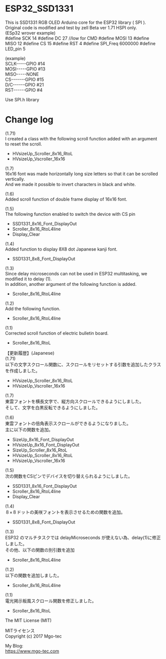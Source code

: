 # ESP32_SSD1331
This is SSD1331 RGB OLED Arduino core for the ESP32 library ( SPI ).  
Original code is modified and test by zell
Beta ver 1.71
HSPI only.  
(ESp32 wrover example)   
#define SCK 14
#define DC 27  //low for CMD
#define MOSI 13
#define MISO 12
#define CS 15
#define RST 4
#define SPI_Freq 6000000
#define LED_pin 5  
  
(example)  
SCLK-----GPIO #14  
MOSI-----GPIO #13  
MISO-----NONE  
CS-------GPIO #15  
D/C------GPIO #21  
RST------GPIO #4  
  
Use SPI.h library  
  
# Change log
(1.71)  
I created a class with the following scroll function added with an argument to reset the scroll.  
  
- HVsizeUp_Scroller_8x16_RtoL  
- HVsizeUp_Vscroller_16x16  
  
(1.7)  
16x16 font was made horizontally long size letters so that it can be scrolled vertically.  
And we made it possible to invert characters in black and white.  
  
(1.6)  
Added scroll function of double frame display of 16x16 font.  
  
(1.5)  
The following function enabled to switch the device with CS pin  
- SSD1331_8x16_Font_DisplayOut  
- Scroller_8x16_RtoL4line  
- Display_Clear  
  
(1.4)  
Added function to display 8X8 dot Japanese kanji font.  
- SSD1331_8x8_Font_DisplayOut
  
(1.3)  
Since delay microseconds can not be used in ESP32 multitasking, we modified it to delay (1).  
In addition, another argument of the following function is added.  
- Scroller_8x16_RtoL4line  
  
(1.2)  
Add the following function.  
- Scroller_8x16_RtoL4line  
  
(1.1)  
Corrected scroll function of electric bulletin board.  
- Scroller_8x16_RtoL  
  
【更新履歴】(Japanese)  
(1.71)  
以下の文字スクロール関数に、スクロールをリセットする引数を追加したクラスを作成しました。  
  
- HVsizeUp_Scroller_8x16_RtoL  
- HVsizeUp_Vscroller_16x16  
  
(1.7)  
東雲フォントを横長文字で、縦方向スクロールできるようにしました。  
そして、文字を白黒反転できるようにしました。  
  
(1.6)  
東雲フォントの倍角表示スクロールができるようになりました。  
主に以下の関数を追加。  
- SizeUp_8x16_Font_DisplayOut  
- HVsizeUp_8x16_Font_DisplayOut  
- SizeUp_Scroller_8x16_RtoL  
- HVsizeUp_Scroller_8x16_RtoL  
- HVsizeUp_Vscroller_16x16  
  
(1.5)  
次の関数をCSピンでデバイスを切り替えられるようにしました。  
- SSD1331_8x16_Font_DisplayOut  
- Scroller_8x16_RtoL4line  
- Display_Clear  
  
(1.4)  
８×８ドットの美咲フォントを表示させるための関数を追加。  
- SSD1331_8x8_Font_DisplayOut
  
(1.3)  
ESP32 のマルチタスクでは delayMicroseconds が使えない為、delay(1)に修正しました。  
その他、以下の関数の別引数を追加  
- Scroller_8x16_RtoL4line  
  
(1.2)  
以下の関数を追加しました。
- Scroller_8x16_RtoL4line  
  
(1.1)  
電光掲示板風スクロール関数を修正しました。  
- Scroller_8x16_RtoL  
  
  
The MIT License (MIT)  
  
MITライセンス  
Copyright (c) 2017 Mgo-tec  
  
My Blog:  
https://www.mgo-tec.com
